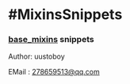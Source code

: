 #MixinsSnippets
=======================

### [base_mixins](https://github.com/uustoboy/base_mixins) snippets

Author: uustoboy

EMail : 278659513@qq.com
